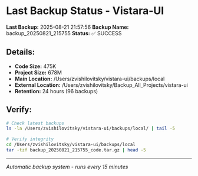 # Last Backup Status - Vistara-UI

**Last Backup:** 2025-08-21 21:57:56
**Backup Name:** backup_20250821_215755
**Status:** ✅ SUCCESS

## Details:
- **Code Size:** 475K
- **Project Size:** 678M
- **Main Location:** /Users/zvishilovitsky/vistara-ui/backups/local
- **External Location:** /Users/zvishilovitsky/Backup_All_Projects/vistara-ui
- **Retention:** 24 hours (96 backups)

## Verify:
```bash
# Check latest backups
ls -la /Users/zvishilovitsky/vistara-ui/backups/local/ | tail -5

# Verify integrity
cd /Users/zvishilovitsky/vistara-ui/backups/local
tar -tzf backup_20250821_215755_code.tar.gz | head -5
```

---
*Automatic backup system - runs every 15 minutes*
